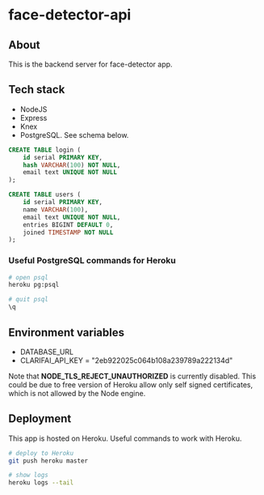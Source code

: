 # face-detector-api

## About

This is the backend server for face-detector app.

## Tech stack

- NodeJS
- Express
- Knex
- PostgreSQL. See schema below.

```sql
CREATE TABLE login (
	id serial PRIMARY KEY,
	hash VARCHAR(100) NOT NULL,
	email text UNIQUE NOT NULL
);

CREATE TABLE users (
	id serial PRIMARY KEY,
	name VARCHAR(100),
	email text UNIQUE NOT NULL,
	entries BIGINT DEFAULT 0,
	joined TIMESTAMP NOT NULL
);
```

### Useful PostgreSQL commands for Heroku

```bash
# open psql
heroku pg:psql

# quit psql
\q
```

## Environment variables

- DATABASE_URL
- CLARIFAI_API_KEY = "2eb922025c064b108a239789a222134d"

Note that **NODE_TLS_REJECT_UNAUTHORIZED** is currently disabled. This could be due to free version of Heroku allow only self signed certificates, which is not allowed by the Node engine.

## Deployment

This app is hosted on Heroku. Useful commands to work with Heroku.

```bash
# deploy to Heroku
git push heroku master

# show logs
heroku logs --tail
```
